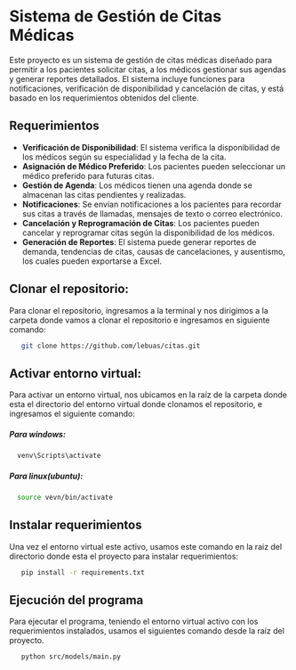 

# Sistema de Gestión de Citas Médicas

Este proyecto es un sistema de gestión de citas médicas diseñado para permitir a los pacientes solicitar citas, a los médicos gestionar sus agendas y generar reportes detallados. El sistema incluye funciones para notificaciones, verificación de disponibilidad y cancelación de citas, y está basado en los requerimientos obtenidos del cliente.

## Requerimientos

- **Verificación de Disponibilidad**: El sistema verifica la disponibilidad de los médicos según su especialidad y la fecha de la cita.
- **Asignación de Médico Preferido**: Los pacientes pueden seleccionar un médico preferido para futuras citas.
- **Gestión de Agenda**: Los médicos tienen una agenda donde se almacenan las citas pendientes y realizadas.
- **Notificaciones**: Se envían notificaciones a los pacientes para recordar sus citas a través de llamadas, mensajes de texto o correo electrónico.
- **Cancelación y Reprogramación de Citas**: Los pacientes pueden cancelar y reprogramar citas según la disponibilidad de los médicos.
- **Generación de Reportes**: El sistema puede generar reportes de demanda, tendencias de citas, causas de cancelaciones, y ausentismo, los cuales pueden exportarse a Excel.

## Clonar el repositorio:
Para clonar el repositorio, ingresamos a la terminal y nos dirigimos a la carpeta donde vamos a clonar el repositorio e ingresamos en siguiente comando:

 ```bash
    git clone https://github.com/lebuas/citas.git
 ```

## Activar entorno virtual:
Para activar un entorno virtual, nos ubicamos en la raíz de la carpeta donde esta el directorio del entorno virtual donde clonamos el repositorio, e ingresamos el siguiente comando:

##### Para windows:

 ```bash
   venv\Scripts\activate
 ```


##### Para linux(ubuntu):

 ```bash
   source vevn/bin/activate
 ```

## Instalar requerimientos
Una vez el entorno virtual este activo, usamos este comando en la raiz del directorio donde esta el proyecto para instalar requerimientos:

 ```bash
    pip install -r requirements.txt
 ```


## Ejecución del programa
Para ejecutar el programa, teniendo el entorno virtual activo con los requerimientos instalados, usamos el siguientes comando desde la raíz del proyecto.

 ```bash
    python src/models/main.py
 ```


